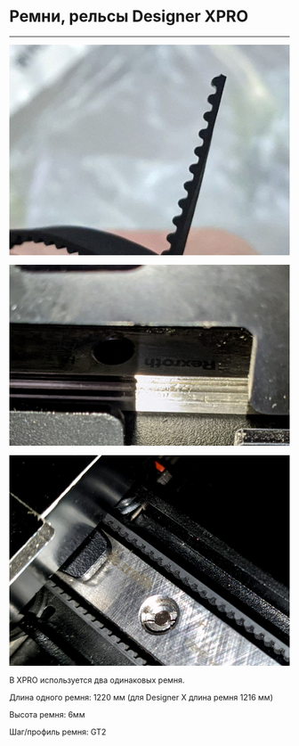 # Ремни, рельсы Designer XPRO
---

![0_belt_XPRO](./img/0_belt_XPRO.jpg)

![1_belt_XPRO](./img/1_belt_XPRO.jpg)

![2_belt_XPRO](./img/2_belt_XPRO.jpg)

В XPRO используется два одинаковых ремня.
 
Длина одного ремня: 1220 мм (для Designer X длина ремня 1216 мм)

Высота ремня: 6мм

Шаг/профиль ремня: GT2
